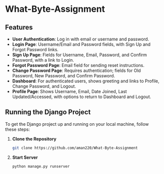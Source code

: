 # What-Byte-Assignment
 ## Features 
 - **User Authentication**: Log in with email or username and password.
- **Login Page**: Username/Email and Password fields, with Sign Up and Forgot Password links.
- **Sign Up Page**: Fields for Username, Email, Password, and Confirm Password, with a link to Login.
- **Forgot Password Page**: Email field for sending reset instructions.
- **Change Password Page**: Requires authentication; fields for Old Password, New Password, and Confirm Password.
- **Dashboard**: For authenticated users, shows greeting and links to Profile, Change Password, and Logout.
- **Profile Page**: Shows Username, Email, Date Joined, Last Updated/Accessed, with options to return to Dashboard and Logout.


## Running the Django Project
To get the Django project up and running on your local machine, follow these steps:

1. **Clone the Repository**
   ```bash
   git clone https://github.com/aman220/What-Byte-Assignment
2. **Start Server**
   ```bash
   python manage.py runserver
